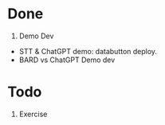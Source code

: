 # Done

1. Demo Dev 
- STT & ChatGPT demo: databutton deploy.
- BARD vs ChatGPT Demo dev

# Todo

1. Exercise
